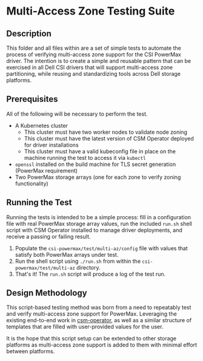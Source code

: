 # Multi-Access Zone Testing Suite

## Description
This folder and all files within are a set of simple tests to automate the process of verifying multi-access zone support for the CSI PowerMax driver. The intention is to create a simple and reusable pattern that can be exercised in all Dell CSI drivers that will support multi-access zone partitioning, while reusing and standardizing tools across Dell storage platforms.

## Prerequisites
All of the following will be necessary to perform the test.
- A Kubernetes cluster
    - This cluster must have two worker nodes to validate node zoning
    - This cluster must have the latest version of CSM Operator deployed for driver installations
    - This cluster must have a valid kubeconfig file in place on the machine running the test to access it via `kubectl`
- `openssl` installed on the build machine for TLS secret generation (PowerMax requirement)
- Two PowerMax storage arrays (one for each zone to verify zoning functionality)

## Running the Test 
Running the tests is intended to be a simple process: fill in a configuration file with real PowerMax storage array values, run the included `run.sh` shell script with CSM Operator installed to manage driver deployments, and receive a passing or failing result. 

1. Populate the `csi-powermax/test/multi-az/config` file with values that satisfy both PowerMax arrays under test.
2. Run the shell script using `./run.sh` from within the `csi-powermax/test/multi-az` directory.
3. That's it! The `run.sh` script will produce a log of the test run.

## Design Methodology
This script-based testing method was born from a need to repeatably test and verify multi-access zone support for PowerMax. Leveraging the existing end-to-end work in [csm-operator](https://github.com/dell/csm-operator/blob/main/tests/e2e/modify_zoning_labels.sh), as well as a similar structure of templates that are filled with user-provided values for the user.

It is the hope that this script setup can be extended to other storage platforms as multi-access zone support is added to them with minimal effort between platforms.